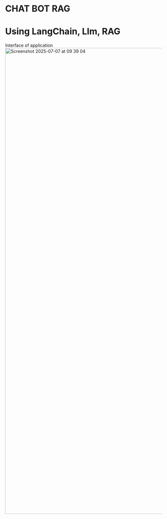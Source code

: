# CHAT BOT RAG 

# Using LangChain, Llm, RAG

Interface of application
<img width="1494" alt="Screenshot 2025-07-07 at 09 39 04" src="https://github.com/user-attachments/assets/ae7bc5c9-d529-47ff-9227-3493cc3a8fe9" />
